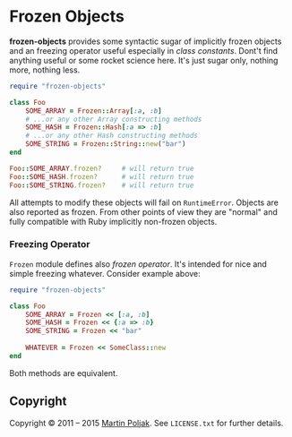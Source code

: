 Frozen Objects
==============

**frozen-objects** provides some syntactic sugar of implicitly frozen 
objects and an freezing operator useful especially in *class constants*. Dont't find anything useful or some rocket science here. It's just sugar only, nothing more, nothing less. 

```ruby
require "frozen-objects"

class Foo
    SOME_ARRAY = Frozen::Array[:a, :b]   
    # ...or any other Array constructing methods
    SOME_HASH = Frozen::Hash[:a => :b]   
    # ...or any other Hash constructing methods
    SOME_STRING = Frozen::String::new("bar")
end

Foo::SOME_ARRAY.frozen?     # will return true
Foo::SOME_HASH.frozen?      # will return true
Foo::SOME_STRING.frozen?    # will return true
```

All attempts to modify these objects will fail on `RuntimeError`. 
Objects are also reported as frozen. From other points of view they 
are "normal" and fully compatible with Ruby implicitly 
non-frozen objects.

### Freezing Operator

`Frozen` module defines also *frozen operator*. It's intended for nice
and simple freezing whatever. Consider example above:

```ruby
require "frozen-objects"

class Foo
    SOME_ARRAY = Frozen << [:a, :b]
    SOME_HASH = Frozen << {:a => :b}
    SOME_STRING = Frozen << "bar"
    
    WHATEVER = Frozen << SomeClass::new
end
```

Both methods are equivalent. 

Copyright
---------

Copyright &copy; 2011 &ndash; 2015 [Martin Poljak][3]. See `LICENSE.txt` for further details.

[2]: http://github.com/martinkozak/frozen-objects/issues
[3]: http://www.martinpoljak.net/
